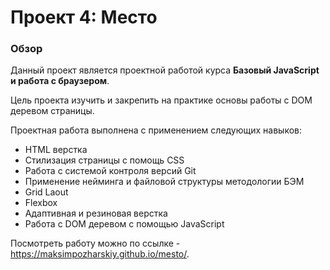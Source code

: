 # Проект 4: Место

### Обзор

Данный проект является проектной работой курса **Базовый JavaScript и работа с браузером**.

Цель проекта изучить и закрепить на практике основы работы с DOM деревом страницы.

Проектная работа выполнена с применением следующих навыков:
- HTML верстка
- Стилизация страницы с помощь CSS
- Работа с системой контроля версий Git
- Применение нейминга и файловой структуры методологии БЭМ
- Grid Laout
- Flexbox
- Адаптивная и резиновая верстка
- Работа с DOM деревом с помощью JavaScript

Посмотреть работу можно по ссылке - https://maksimpozharskiy.github.io/mesto/.